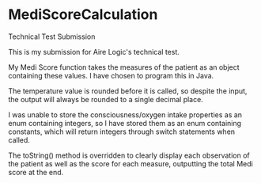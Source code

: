 # MediScoreCalculation
Technical Test Submission

This is my submission for Aire Logic's technical test.

My Medi Score function takes the measures of the patient as an object containing these values. I have chosen to program this in Java.

The temperature value is rounded before it is called, so despite the input, the output will always be rounded to a single decimal place.

I was unable to store the consciousness/oxygen intake properties as an enum containing integers, so I have stored them as an enum containing constants, which will return integers through switch statements when called.

The toString() method is overridden to clearly display each observation of the patient as well as the score for each measure, outputting the total Medi score at the end.
